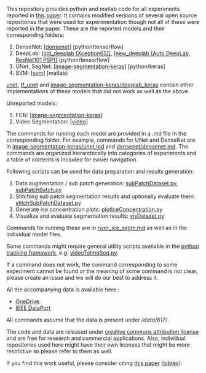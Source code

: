 This repository provides python and matlab code for all experiments reported in [this paper](https://arxiv.org/abs/1901.04412).
It contains modified versions of several open source repositories that were used for experimentation though not all of these were reported in the paper.
These are the reported models and their corresponding folders:
1. DenseNet: [[densenet]](densenet)   [python/tensorflow]
2. DeepLab: [[old_deeplab (Xception65)]](old_deeplab), [[new_deeplab (Auto DeepLab, ResNet101 PSP)]](new_deeplab)  [python/tensorflow]
3. UNet, SegNet: [[image-segmentation-keras]](image-segmentation-keras) [python/keras]
4. SVM: [[svm]](svm) [matlab]

[unet](unet), [tf_unet](tf_unet) and [image-segmentation-keras/deeplab_keras](image-segmentation-keras/deeplab_keras) contain other implementations of these models that did not work as well as the above. 

Unreported models:

1. FCN: [[image-segmentation-keras]](image-segmentation-keras)
2. Video Segmentation: [[video]](video)



The commands for running each model are provided in a .md file in the corresponding folder. For example, commands for UNet and DenseNet are in [image-segmentation-keras/unet.md](image-segmentation-keras/unet.md) and [densenet/densenet.md](densenet/densenet.md).
The commands are organized hierarchically into categories of experiments and a table of contents is included for easier navigation.

Following scripts can be used for data preparation and results generation:

1. Data augmentation / sub patch generation: [subPatchDataset.py](subPatchDataset.py), [subPatchBatch.py](subPatchBatch.py)
2. Stitching sub patch segmentation results and optionally evaluate them: [stitchSubPatchDataset.py](stitchSubPatchDataset.py)
3. Generate ice concentration plots: [plotIceConcentration.py](plotIceConcentration.py)
4. Visualize and evaluate segmentation results: [visDataset.py](visDataset.py)


Commands for running these are in [river_ice_segm.md](river_ice_segm.md) as well as in the individual model files.

Some commands might require general utility scripts available in the [python tracking framework](https://github.com/abhineet123/PTF), e.g. [videoToImgSeq.py](https://github.com/abhineet123/PTF/blob/master/videoToImgSeq.py).

If a command does not work,  the command corresponding to some experiment cannot be found or the meaning of some command is not clear, please create an issue and we will do our best to address it.

All the accompanying data is available here :

 - [OneDrive](https://ualbertaca-my.sharepoint.com/:f:/g/personal/asingh1_ualberta_ca/EtwQsFI1rCRPm8kE7yv1p8IBCBBBh_vT9RYRIqrfDjXTHQ).
 - [IEEE DataPort](http://dx.doi.org/10.21227/ebax-1h44)

All commands assume that the data is present under _/data/617/_.



The code and data are released under [creative commons attribution license](https://creativecommons.org/licenses/by/4.0/) and are free for research and commercial applications. 
Also, individual repositories used here might have their own licenses that might be more restrictive so please refer to them as well.

If you find this work useful, please consider citing [this paper](https://arxiv.org/abs/1901.04412) [[bibtex](misc/bibtex.txt)].






